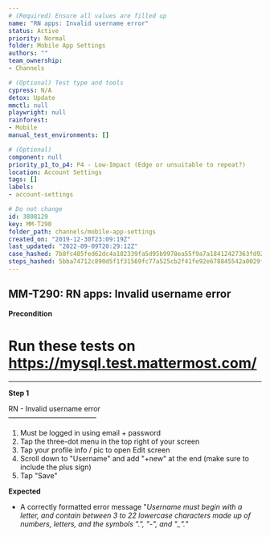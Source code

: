 ```yaml
---
# (Required) Ensure all values are filled up
name: "RN apps: Invalid username error"
status: Active
priority: Normal
folder: Mobile App Settings
authors: ""
team_ownership: 
- Channels

# (Optional) Test type and tools
cypress: N/A
detox: Update
mmctl: null
playwright: null
rainforest: 
- Mobile
manual_test_environments: []

# (Optional)
component: null
priority_p1_to_p4: P4 - Low-Impact (Edge or unsuitable to repeat?)
location: Account Settings
tags: []
labels: 
- account-settings

# Do not change
id: 3808129
key: MM-T290
folder_path: channels/mobile-app-settings
created_on: "2019-12-30T23:09:19Z"
last_updated: "2022-09-09T20:29:12Z"
case_hashed: 7b8fc485fed62dc4a182339fa5d95b9978ea55f9a7a18412427363fd92776ece295be2f1f2e426a615cfdbd9d86da735
steps_hashed: 5bba74712c890d5f1f31569fc77a525cb2f41fe92e678845542a0029f6b130e26b9301945f5311148b8cc2d95dff35ba
---
```


## MM-T290: RN apps: Invalid username error

**Precondition**

# Run these tests on <https://mysql.test.mattermost.com/>

---

**Step 1**

RN - Invalid username error\
–––––––––––––––––––––––––

1. Must be logged in using email + password
2. Tap the three-dot menu in the top right of your screen
3. Tap your profile info / pic to open Edit screen
4. Scroll down to "Username" and add "+new" at the end (make sure to include the plus sign)
5. Tap "Save"

**Expected**

- A correctly formatted error message "_Username must begin with a letter, and contain between 3 to 22 lowercase characters made up of numbers, letters, and the symbols ".", "-", and "\_"._"
